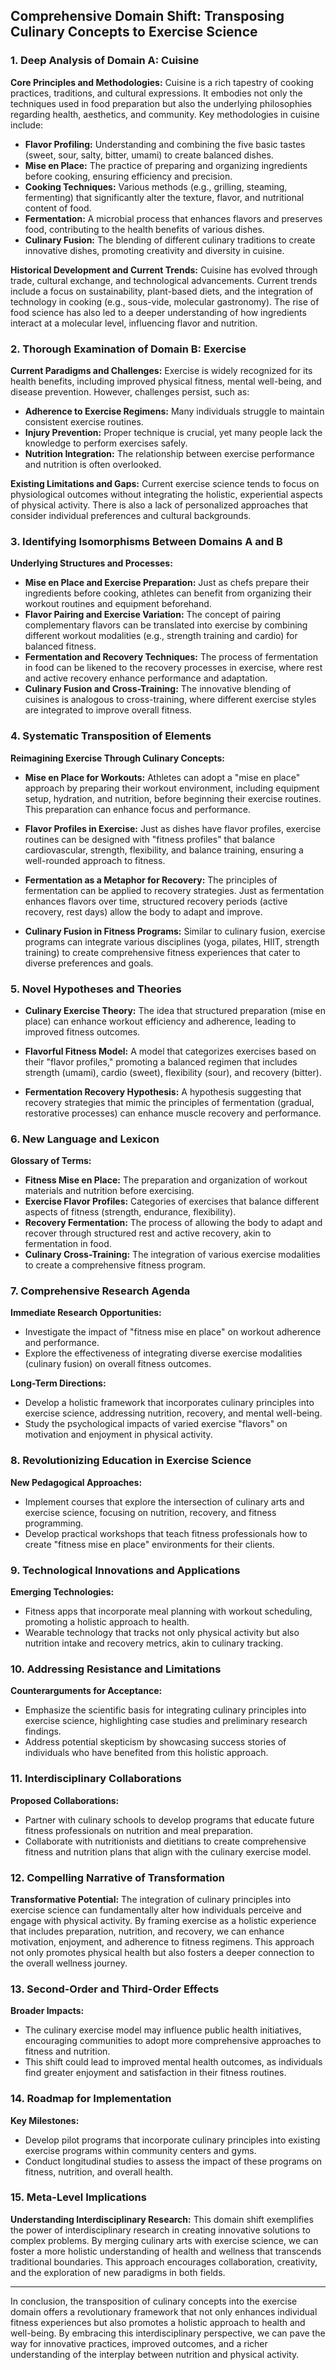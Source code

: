 ## Comprehensive Domain Shift: Transposing Culinary Concepts to Exercise Science

### 1. Deep Analysis of Domain A: Cuisine

**Core Principles and Methodologies:**
Cuisine is a rich tapestry of cooking practices, traditions, and cultural expressions. It embodies not only the techniques used in food preparation but also the underlying philosophies regarding health, aesthetics, and community. Key methodologies in cuisine include:

- **Flavor Profiling:** Understanding and combining the five basic tastes (sweet, sour, salty, bitter, umami) to create balanced dishes.
- **Mise en Place:** The practice of preparing and organizing ingredients before cooking, ensuring efficiency and precision.
- **Cooking Techniques:** Various methods (e.g., grilling, steaming, fermenting) that significantly alter the texture, flavor, and nutritional content of food.
- **Fermentation:** A microbial process that enhances flavors and preserves food, contributing to the health benefits of various dishes.
- **Culinary Fusion:** The blending of different culinary traditions to create innovative dishes, promoting creativity and diversity in cuisine.

**Historical Development and Current Trends:**
Cuisine has evolved through trade, cultural exchange, and technological advancements. Current trends include a focus on sustainability, plant-based diets, and the integration of technology in cooking (e.g., sous-vide, molecular gastronomy). The rise of food science has also led to a deeper understanding of how ingredients interact at a molecular level, influencing flavor and nutrition.

### 2. Thorough Examination of Domain B: Exercise

**Current Paradigms and Challenges:**
Exercise is widely recognized for its health benefits, including improved physical fitness, mental well-being, and disease prevention. However, challenges persist, such as:

- **Adherence to Exercise Regimens:** Many individuals struggle to maintain consistent exercise routines.
- **Injury Prevention:** Proper technique is crucial, yet many people lack the knowledge to perform exercises safely.
- **Nutrition Integration:** The relationship between exercise performance and nutrition is often overlooked.

**Existing Limitations and Gaps:**
Current exercise science tends to focus on physiological outcomes without integrating the holistic, experiential aspects of physical activity. There is also a lack of personalized approaches that consider individual preferences and cultural backgrounds.

### 3. Identifying Isomorphisms Between Domains A and B

**Underlying Structures and Processes:**
- **Mise en Place and Exercise Preparation:** Just as chefs prepare their ingredients before cooking, athletes can benefit from organizing their workout routines and equipment beforehand.
- **Flavor Pairing and Exercise Variation:** The concept of pairing complementary flavors can be translated into exercise by combining different workout modalities (e.g., strength training and cardio) for balanced fitness.
- **Fermentation and Recovery Techniques:** The process of fermentation in food can be likened to the recovery processes in exercise, where rest and active recovery enhance performance and adaptation.
- **Culinary Fusion and Cross-Training:** The innovative blending of cuisines is analogous to cross-training, where different exercise styles are integrated to improve overall fitness.

### 4. Systematic Transposition of Elements

**Reimagining Exercise Through Culinary Concepts:**
- **Mise en Place for Workouts:** Athletes can adopt a "mise en place" approach by preparing their workout environment, including equipment setup, hydration, and nutrition, before beginning their exercise routines. This preparation can enhance focus and performance.
  
- **Flavor Profiles in Exercise:** Just as dishes have flavor profiles, exercise routines can be designed with "fitness profiles" that balance cardiovascular, strength, flexibility, and balance training, ensuring a well-rounded approach to fitness.

- **Fermentation as a Metaphor for Recovery:** The principles of fermentation can be applied to recovery strategies. Just as fermentation enhances flavors over time, structured recovery periods (active recovery, rest days) allow the body to adapt and improve.

- **Culinary Fusion in Fitness Programs:** Similar to culinary fusion, exercise programs can integrate various disciplines (yoga, pilates, HIIT, strength training) to create comprehensive fitness experiences that cater to diverse preferences and goals.

### 5. Novel Hypotheses and Theories

- **Culinary Exercise Theory:** The idea that structured preparation (mise en place) can enhance workout efficiency and adherence, leading to improved fitness outcomes.
  
- **Flavorful Fitness Model:** A model that categorizes exercises based on their "flavor profiles," promoting a balanced regimen that includes strength (umami), cardio (sweet), flexibility (sour), and recovery (bitter).

- **Fermentation Recovery Hypothesis:** A hypothesis suggesting that recovery strategies that mimic the principles of fermentation (gradual, restorative processes) can enhance muscle recovery and performance.

### 6. New Language and Lexicon

**Glossary of Terms:**
- **Fitness Mise en Place:** The preparation and organization of workout materials and nutrition before exercising.
- **Exercise Flavor Profiles:** Categories of exercises that balance different aspects of fitness (strength, endurance, flexibility).
- **Recovery Fermentation:** The process of allowing the body to adapt and recover through structured rest and active recovery, akin to fermentation in food.
- **Culinary Cross-Training:** The integration of various exercise modalities to create a comprehensive fitness program.

### 7. Comprehensive Research Agenda

**Immediate Research Opportunities:**
- Investigate the impact of "fitness mise en place" on workout adherence and performance.
- Explore the effectiveness of integrating diverse exercise modalities (culinary fusion) on overall fitness outcomes.

**Long-Term Directions:**
- Develop a holistic framework that incorporates culinary principles into exercise science, addressing nutrition, recovery, and mental well-being.
- Study the psychological impacts of varied exercise "flavors" on motivation and enjoyment in physical activity.

### 8. Revolutionizing Education in Exercise Science

**New Pedagogical Approaches:**
- Implement courses that explore the intersection of culinary arts and exercise science, focusing on nutrition, recovery, and fitness programming.
- Develop practical workshops that teach fitness professionals how to create "fitness mise en place" environments for their clients.

### 9. Technological Innovations and Applications

**Emerging Technologies:**
- Fitness apps that incorporate meal planning with workout scheduling, promoting a holistic approach to health.
- Wearable technology that tracks not only physical activity but also nutrition intake and recovery metrics, akin to culinary tracking.

### 10. Addressing Resistance and Limitations

**Counterarguments for Acceptance:**
- Emphasize the scientific basis for integrating culinary principles into exercise science, highlighting case studies and preliminary research findings.
- Address potential skepticism by showcasing success stories of individuals who have benefited from this holistic approach.

### 11. Interdisciplinary Collaborations

**Proposed Collaborations:**
- Partner with culinary schools to develop programs that educate future fitness professionals on nutrition and meal preparation.
- Collaborate with nutritionists and dietitians to create comprehensive fitness and nutrition plans that align with the culinary exercise model.

### 12. Compelling Narrative of Transformation

**Transformative Potential:**
The integration of culinary principles into exercise science can fundamentally alter how individuals perceive and engage with physical activity. By framing exercise as a holistic experience that includes preparation, nutrition, and recovery, we can enhance motivation, enjoyment, and adherence to fitness regimens. This approach not only promotes physical health but also fosters a deeper connection to the overall wellness journey.

### 13. Second-Order and Third-Order Effects

**Broader Impacts:**
- The culinary exercise model may influence public health initiatives, encouraging communities to adopt more comprehensive approaches to fitness and nutrition.
- This shift could lead to improved mental health outcomes, as individuals find greater enjoyment and satisfaction in their fitness routines.

### 14. Roadmap for Implementation

**Key Milestones:**
- Develop pilot programs that incorporate culinary principles into existing exercise programs within community centers and gyms.
- Conduct longitudinal studies to assess the impact of these programs on fitness, nutrition, and overall health.

### 15. Meta-Level Implications

**Understanding Interdisciplinary Research:**
This domain shift exemplifies the power of interdisciplinary research in creating innovative solutions to complex problems. By merging culinary arts with exercise science, we can foster a more holistic understanding of health and wellness that transcends traditional boundaries. This approach encourages collaboration, creativity, and the exploration of new paradigms in both fields.

---

In conclusion, the transposition of culinary concepts into the exercise domain offers a revolutionary framework that not only enhances individual fitness experiences but also promotes a holistic approach to health and well-being. By embracing this interdisciplinary perspective, we can pave the way for innovative practices, improved outcomes, and a richer understanding of the interplay between nutrition and physical activity.